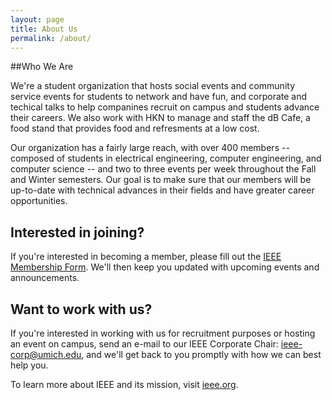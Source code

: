 ```yaml
---
layout: page
title: About Us
permalink: /about/
---
```


##Who We Are

We're a student organization that hosts social events and community service events for students to network and have fun, and corporate and techical talks to help companines recruit on campus and students advance their careers. We also work with HKN to manage and staff the dB Cafe, a food stand that provides food and refresments at a low cost.

Our organization has a fairly large reach, with over 400 members -- composed of students in electrical engineering, computer engineering, and computer science -- and two to three events per week throughout the Fall and Winter semesters. Our goal is to make sure that our members will be up-to-date with technical advances in their fields and have greater career opportunities.


## Interested in joining?

If you're interested in becoming a member, please fill out the [IEEE Membership Form](http://goo.gl/forms/1BWevBzmrV). We'll then keep you updated with upcoming events and announcements.

## Want to work with us? 

If you're interested in working with us for recruitment purposes or hosting an event on campus, send an e-mail to our IEEE Corporate Chair: [ieee-corp@umich.edu](mailto:ieee-corp@umich.edu), and we'll get back to you promptly with how we can best help you. 


To learn more about IEEE and its mission, visit [ieee.org](http://www.ieee.org).

